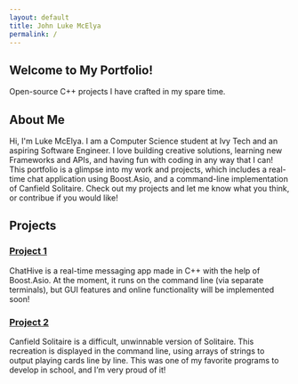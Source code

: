 ```yaml
---
layout: default
title: John Luke McElya
permalink: /
---
```


<!--- Home --->
<section class="hero">
  <h2>
    Welcome to My Portfolio!
  </h2>
  <p>
    Open-source C++ projects I have crafted in my spare time.
  </p>
</section>

<!--- About --->
<section id="about" class="about">
  <h2>About Me</h2>
  <p>
    Hi, I'm Luke McElya. I am a Computer Science student at Ivy Tech and an aspiring Software Engineer.
    I love building creative solutions, learning new Frameworks and APIs, and having fun with coding in any way that I can!
    This portfolio is a glimpse into my work and projects, which includes a real-time chat application using
    Boost.Asio, and a command-line implementation of Canfield Solitaire. Check out my projects and let me know what you think,
    or contribue if you would like!
  </p>
</section>

<!--- Projects --->
<section id="projects" class="projects">
  <h2>Projects</h2>
  <div class="project">
    <h3>
      <a href="https://github.com/lukemcelya/ChatHive" target="_blank">Project 1</a>
    </h3>
    <p>
      ChatHive is a real-time messaging app made in C++ with the help of Boost.Asio. At the moment, it runs on the command line (via separate terminals), but GUI features and online functionality will be implemented soon!
    </p>
  </div>
  <div class="project">
    <h3>
      <a href="https://github.com/lukemcelya/CanfieldSolitaire" target="_blank">Project 2</a>
    </h3>
    <p>
      Canfield Solitaire is a difficult, unwinnable version of Solitaire. This recreation is displayed in the command line, using arrays of strings to output playing cards line by line. This was one of my favorite programs to develop in school, and I’m very proud of it!
    </p>
  </div>
</section>


